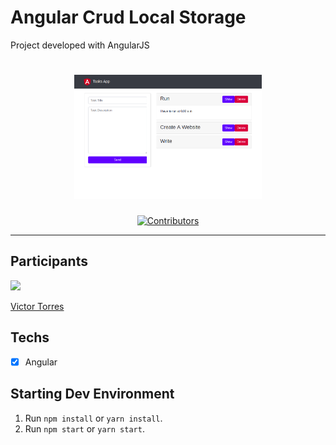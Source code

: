 # Angular Crud Local Storage
Project developed with AngularJS

<h1 align="center" >  
  <img src="/docs/screenshot.png" width="300"/>
</h1>

<p align="center">
  <a href="https://github.com/vtorres96/angular-crud-localstorage/graphs/contributors">
    <img src="https://img.shields.io/github/contributors/rocketseat-content/youtube-clone-twitch-app?color=%236633cc&logoColor=%236633cc&style=flat" alt="Contributors">
  </a>
</p>

<hr>

## Participants

[<img src="https://avatars3.githubusercontent.com/u/40577101?s=460&v=4" width="75px;"/>](https://github.com/vtorres96)

[Victor Torres](https://github.com/vtorres96)

## Techs

- [x] Angular

## Starting Dev Environment
1. Run `npm install` or `yarn install`.<br/>
2. Run `npm start` or `yarn start`.<br/>
